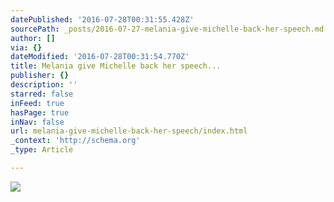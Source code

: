 ```yaml
---
datePublished: '2016-07-28T00:31:55.428Z'
sourcePath: _posts/2016-07-27-melania-give-michelle-back-her-speech.md
author: []
via: {}
dateModified: '2016-07-28T00:31:54.770Z'
title: Melania give Michelle back her speech...
publisher: {}
description: ''
starred: false
inFeed: true
hasPage: true
inNav: false
url: melania-give-michelle-back-her-speech/index.html
_context: 'http://schema.org'
_type: Article

---
```

![](https://the-grid-user-content.s3-us-west-2.amazonaws.com/0f12b3c0-0935-4f11-956a-e0cedf56641c.jpg)